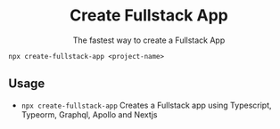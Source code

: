 <h1  align="center">
Create Fullstack App
</h1>
<p  align="center">
The fastest way to create a Fullstack App
</p>

`npx create-fullstack-app <project-name>`

## Usage
- `npx create-fullstack-app` Creates a Fullstack app using Typescript, Typeorm, Graphql, Apollo and Nextjs
